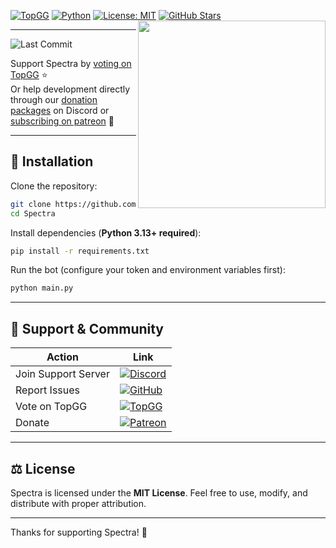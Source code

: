 [![TopGG](https://img.shields.io/badge/TopGG-Vote-brightgreen?logo=top.gg&logoColor=white)](https://top.gg/bot/1279512390756470836)
[![Python](https://img.shields.io/badge/Python-3.13+-blue?logo=python)](https://www.python.org/)
[![License: MIT](https://img.shields.io/badge/License-MIT-yellow?logo=opensourceinitiative)](https://opensource.org/licenses/MIT)
[![GitHub Stars](https://img.shields.io/github/stars/SpectraDiscordBot/Spectra?style=social)](https://github.com/SpectraDiscordBot/Spectra/stargazers)
<img src="https://raw.githubusercontent.com/SpectraDiscordBot/Spectra/main/spectra.gif" width="300" align="right">

---

![Last Commit](https://img.shields.io/github/last-commit/SpectraDiscordBot/Spectra?label=Last%20Updated) 



Support Spectra by [voting on TopGG](https://top.gg/bot/1279512390756470836) ⭐  
Or help development directly through our [donation packages](https://discord.com/discovery/applications/1279512390756470836/store) on Discord or [subscribing on patreon](https://patreon.com/Discord_Spectra) 💖

---

## 🚀 Installation

Clone the repository:

```bash
git clone https://github.com/SpectraDiscordBot/Spectra.git
cd Spectra
````

Install dependencies (**Python 3.13+ required**):

```bash
pip install -r requirements.txt
```

Run the bot (configure your token and environment variables first):

```bash
python main.py
```

---

## 🛟 Support & Community

| Action              | Link                                                                                                                                                                     |
| ------------------- | ------------------------------------------------------------------------------------------------------------------------------------------------------------------------ |
| Join Support Server | [![Discord](https://img.shields.io/badge/Discord-Join%20Server-7289DA?logo=discord\&logoColor=white)](https://discord.gg/fcPF66DubA)                            |
| Report Issues       | [![GitHub](https://img.shields.io/badge/GitHub-Open%20Issue-181717?logo=github\&logoColor=white)](https://github.com/SpectraDiscordBot/Spectra/issues)                   |
| Vote on TopGG       | [![TopGG](https://img.shields.io/badge/TopGG-Vote-FF5F5F?logo=top.gg\&logoColor=white)](https://top.gg/bot/1279512390756470836)                                          |
| Donate | [![Patreon](https://img.shields.io/badge/Patreon-Support-FF424D?logo=patreon&logoColor=white)](https://patreon.com/Discord_Spectra) |

---

## ⚖️ License

Spectra is licensed under the **MIT License**.
Feel free to use, modify, and distribute with proper attribution.

---

Thanks for supporting Spectra! 🚀
